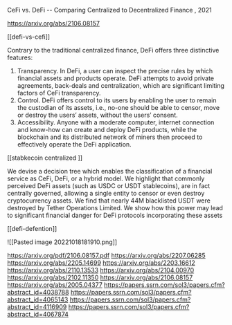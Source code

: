 
CeFi vs. DeFi -- Comparing Centralized to Decentralized Finance , 2021

https://arxiv.org/abs/2106.08157

[[defi-vs-cefi]]

Contrary to the traditional centralized finance, DeFi offers three distinctive features: 
1. Transparency. In DeFi, a user can inspect the precise rules by which financial assets and products operate. DeFi attempts to avoid private agreements, back-deals and centralization, which are significant limiting factors of CeFi transparency. 
2. Control. DeFi offers control to its users by enabling the user to remain the custodian of its assets, i.e., no-one should be able to censor, move or destroy the users’ assets, without the users’ consent. 
3. Accessibility. Anyone with a moderate computer, internet connection and know-how can create and deploy DeFi products, while the blockchain and its distributed network of miners then proceed to effectively operate the DeFi application. 




[[stabkecoin centralized ]]

We devise a decision tree which enables the classification of a financial service as CeFi, DeFi, or a hybrid model. We highlight that commonly perceived DeFi assets (such as USDC or USDT stablecoins), are in fact centrally governed, allowing a single entity to censor or even destroy cryptocurrency assets. We find that nearly 44M blacklisted USDT were destroyed by Tether Operations Limited. We show how this power may lead to significant financial danger for DeFi protocols incorporating these assets


[[defi-defention]]

![[Pasted image 20221018181910.png]]


https://arxiv.org/pdf/2106.08157.pdf
https://arxiv.org/abs/2207.06285
https://arxiv.org/abs/2205.14699
https://arxiv.org/abs/2203.16612
https://arxiv.org/abs/2110.13533
https://arxiv.org/abs/2104.00970
https://arxiv.org/abs/2102.11350
https://arxiv.org/abs/2106.08157
https://arxiv.org/abs/2005.04377
https://papers.ssrn.com/sol3/papers.cfm?abstract_id=4038788
https://papers.ssrn.com/sol3/papers.cfm?abstract_id=4065143
https://papers.ssrn.com/sol3/papers.cfm?abstract_id=4116909
https://papers.ssrn.com/sol3/papers.cfm?abstract_id=4067874


